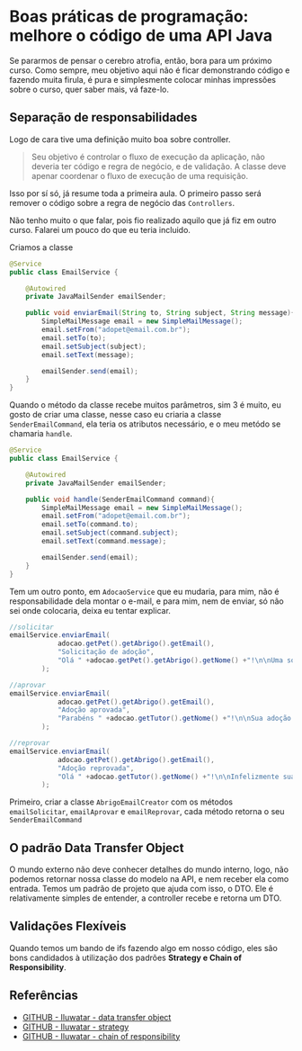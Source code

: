 # Boas práticas de programação: melhore o código de uma API Java

Se pararmos de pensar o cerebro atrofia, então, bora para um próximo curso. Como sempre, meu objetivo aqui não é ficar demonstrando código e fazendo muita firula, é pura e simplesmente colocar minhas impressões sobre o curso, quer saber mais, vá faze-lo.

## Separação de responsabilidades

Logo de cara tive uma definição muito boa sobre controller.

>Seu objetivo é controlar o fluxo de execução da aplicação, não deveria ter código e regra de negócio, e de validação. A classe deve apenar coordenar o fluxo de execução de uma requisição.

Isso por sí só, já resume toda a primeira aula. O primeiro passo será remover o código sobre a regra de negócio das `Controllers`.

Não tenho muito o que falar, pois fio realizado aquilo que já fiz em outro curso. Falarei um pouco do que eu teria incluido.

Criamos a classe

```java
@Service
public class EmailService {    

    @Autowired
    private JavaMailSender emailSender;

    public void enviarEmail(String to, String subject, String message){
        SimpleMailMessage email = new SimpleMailMessage();
        email.setFrom("adopet@email.com.br");
        email.setTo(to);
        email.setSubject(subject);
        email.setText(message);

        emailSender.send(email);
    }    
}
```

Quando o método da classe recebe muitos parâmetros, sim 3 é muito, eu gosto de criar uma classe, nesse caso eu criaria a classe `SenderEmailCommand`, ela teria os atributos necessário, e o meu metódo se chamaria `handle`.

```java
@Service
public class EmailService {    

    @Autowired
    private JavaMailSender emailSender;

    public void handle(SenderEmailCommand command){
        SimpleMailMessage email = new SimpleMailMessage();
        email.setFrom("adopet@email.com.br");
        email.setTo(command.to);
        email.setSubject(command.subject);
        email.setText(command.message);

        emailSender.send(email);
    }    
}
```

Tem um outro ponto, em `AdocaoService` que eu mudaria, para mim, não é responsabilidade dela montar o e-mail, e para mim, nem de enviar, só não sei onde colocaria, deixa eu tentar explicar.

```java
//solicitar
emailService.enviarEmail(
            adocao.getPet().getAbrigo().getEmail(),
            "Solicitação de adoção",
            "Olá " +adocao.getPet().getAbrigo().getNome() +"!\n\nUma solicitação de adoção foi registrada hoje para o pet: " +adocao.getPet().getNome() +". \nFavor avaliar para aprovação ou reprovação."
        );

//aprovar
emailService.enviarEmail(
            adocao.getPet().getAbrigo().getEmail(),
            "Adoção aprovada",
            "Parabéns " +adocao.getTutor().getNome() +"!\n\nSua adoção do pet " +adocao.getPet().getNome() +", solicitada em " +adocao.getData().format(DateTimeFormatter.ofPattern("dd/MM/yyyy HH:mm:ss")) +", foi aprovada.\nFavor entrar em contato com o abrigo " +adocao.getPet().getAbrigo().getNome() +" para agendar a busca do seu pet."
        );

//reprovar
emailService.enviarEmail(
            adocao.getPet().getAbrigo().getEmail(),
            "Adoção reprovada",
            "Olá " +adocao.getTutor().getNome() +"!\n\nInfelizmente sua adoção do pet " +adocao.getPet().getNome() +", solicitada em " +adocao.getData().format(DateTimeFormatter.ofPattern("dd/MM/yyyy HH:mm:ss")) +", foi reprovada pelo abrigo " +adocao.getPet().getAbrigo().getNome() +" com a seguinte justificativa: " +adocao.getJustificativaStatus()
        );
```

Primeiro, criar a classe `AbrigoEmailCreator` com os métodos `emailSolicitar`, `emailAprovar` e `emailReprovar`, cada método retorna o seu `SenderEmailCommand`

## O padrão Data Transfer Object

O mundo externo não deve conhecer detalhes do mundo interno, logo, não podemos retornar nossa classe do modelo na API, e nem receber ela como entrada. Temos um padrão de projeto que ajuda com isso, o DTO. Ele é relativamente simples de entender, a controller recebe e retorna um DTO.

## Validações Flexíveis

Quando temos um bando de ifs fazendo algo em nosso código, eles são bons candidados à utilização dos padrões **Strategy e Chain of Responsibility**.

## Referências

* [GITHUB - Iluwatar - data transfer object](https://github.com/iluwatar/java-design-patterns/tree/master/data-transfer-object)
* [GITHUB - Iluwatar - strategy](https://github.com/iluwatar/java-design-patterns/tree/master/strategy)
* [GITHUB - Iluwatar - chain of responsibility](https://github.com/iluwatar/java-design-patterns/tree/master/chain-of-responsibility)
